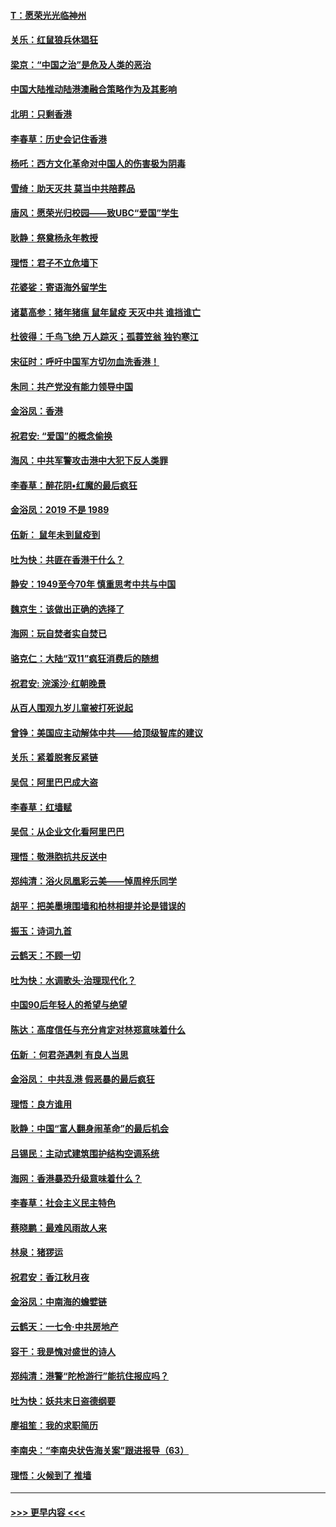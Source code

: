 #### [T：愿荣光光临神州](../pages/nsc993/n11668421.md?t=11201722) 
#### [关乐：红鼠狼兵休猖狂](../pages/nsc993/n11668378.md?t=11201722) 
#### [梁京：“中国之治”是危及人类的恶治](../pages/nsc993/n11668328.md?t=11201722) 
#### [中国大陆推动陆港澳融合策略作为及其影响](../pages/nsc993/n11668157.md?t=11201722) 
#### [北明：只剩香港](../pages/nsc993/n11668002.md?t=11201722) 
#### [李春草：历史会记住香港](../pages/nsc993/n11667927.md?t=11201722) 
#### [杨吒：西方文化革命对中国人的伤害极为阴毒](../pages/nsc993/n11664521.md?t=11201722) 
#### [雪绮：助天灭共 莫当中共陪葬品](../pages/nsc993/n11662650.md?t=11201722) 
#### [唐风：愿荣光归校园——致UBC“爱国”学生](../pages/nsc993/n11662194.md?t=11201722) 
#### [耿静：祭奠杨永年教授](../pages/nsc993/n11662514.md?t=11201722) 
#### [理悟：君子不立危墙下](../pages/nsc993/n11662172.md?t=11201722) 
#### [花婆娑：寄语海外留学生](../pages/nsc993/n11662121.md?t=11201722) 
#### [诸葛高参：猪年猪瘟 鼠年鼠疫 天灭中共 谁挡谁亡](../pages/nsc993/n11661980.md?t=11201722) 
#### [杜彼得：千鸟飞绝 万人踪灭；孤蓑笠翁 独钓寒江](../pages/nsc993/n11661170.md?t=11201722) 
#### [宋征时：呼吁中国军方切勿血洗香港！](../pages/nsc993/n11415318.md?t=11201722) 
#### [朱同：共产党没有能力领导中国](../pages/nsc993/n11660421.md?t=11201722) 
#### [金浴凤：香港](../pages/nsc993/n11660419.md?t=11201722) 
#### [祝君安: “爱国”的概念偷换](../pages/nsc993/n11659706.md?t=11201722) 
#### [海风：中共军警攻击港中大犯下反人类罪](../pages/nsc993/n11659632.md?t=11201722) 
#### [李春草：醉花阴•红魔的最后疯狂](../pages/nsc993/n11659287.md?t=11201722) 
#### [金浴凤：2019 不是 1989](../pages/nsc993/n11657663.md?t=11201722) 
#### [伍新： 鼠年未到鼠疫到](../pages/nsc993/n11655098.md?t=11201722) 
#### [吐为快：共匪在香港干什么？](../pages/nsc993/n11654891.md?t=11201722) 
#### [静安：1949至今70年 慎重思考中共与中国](../pages/nsc993/n11651244.md?t=11201722) 
#### [魏京生：该做出正确的选择了](../pages/nsc993/n11653084.md?t=11201722) 
#### [海网：玩自焚者实自焚已](../pages/nsc993/n11652423.md?t=11201722) 
#### [骆克仁：大陆“双11”疯狂消费后的随想](../pages/nsc993/n11652305.md?t=11201722) 
#### [祝君安: 浣溪沙·红朝晚景](../pages/nsc993/n11652258.md?t=11201722) 
#### [从百人围观九岁儿童被打死说起](../pages/nsc993/n11651030.md?t=11201722) 
#### [曾铮：美国应主动解体中共——给顶级智库的建议](../pages/nsc993/n11649888.md?t=11201722) 
#### [关乐：紧着脱套反紧链](../pages/nsc993/n11649069.md?t=11201722) 
#### [吴侃：阿里巴巴成大盗](../pages/nsc993/n11645523.md?t=11201722) 
#### [李春草：红墙赋](../pages/nsc993/n11646389.md?t=11201722) 
#### [吴侃：从企业文化看阿里巴巴](../pages/nsc993/n11645476.md?t=11201722) 
#### [理悟：敬港胞抗共反送中](../pages/nsc993/n11645466.md?t=11201722) 
#### [郑纯清：浴火凤凰彩云美——悼周梓乐同学](../pages/nsc993/n11645155.md?t=11201722) 
#### [胡平：把美墨境围墙和柏林相提并论是错误的](../pages/nsc993/n11645134.md?t=11201722) 
#### [振玉：诗词九首](../pages/nsc993/n11644081.md?t=11201722) 
#### [云鹤天：不顾一切](../pages/nsc993/n11643508.md?t=11201722) 
#### [吐为快：水调歌头·治理现代化？](../pages/nsc993/n11643485.md?t=11201722) 
#### [中国90后年轻人的希望与绝望](../pages/nsc993/n11642317.md?t=11201722) 
#### [陈达：高度信任与充分肯定对林郑意味着什么](../pages/nsc993/n11641441.md?t=11201722) 
#### [伍新 ：何君尧遇刺 有良人当思](../pages/nsc993/n11641503.md?t=11201722) 
#### [金浴凤： 中共乱港  假恶暴的最后疯狂](../pages/nsc993/n11641495.md?t=11201722) 
#### [理悟：良方谁用](../pages/nsc993/n11641463.md?t=11201722) 
#### [耿静：中国“富人翻身闹革命”的最后机会](../pages/nsc993/n11640655.md?t=11201722) 
#### [吕锡民：主动式建筑围护结构空调系统](../pages/nsc993/n11640168.md?t=11201722) 
#### [海网：香港暴恐升级意味着什么？](../pages/nsc993/n11635904.md?t=11201722) 
#### [李春草：社会主义民主特色](../pages/nsc993/n11634657.md?t=11201722) 
#### [蔡晓鹏：最难风雨故人来](../pages/nsc993/n11633145.md?t=11201722) 
#### [林泉：猪猡运](../pages/nsc993/n11631469.md?t=11201722) 
#### [祝君安：香江秋月夜](../pages/nsc993/n11631440.md?t=11201722) 
#### [金浴凤：中南海的蟾嬖链](../pages/nsc993/n11631290.md?t=11201722) 
#### [云鹤天：一七令·中共房地产](../pages/nsc993/n11630084.md?t=11201722) 
#### [容干：我是愧对盛世的诗人](../pages/nsc993/n11630059.md?t=11201722) 
#### [郑纯清：港警“陀枪游行”能抗住报应吗？](../pages/nsc993/n11629999.md?t=11201722) 
#### [吐为快：妖共末日盗德纲要](../pages/nsc993/n11628610.md?t=11201722) 
#### [廖祖笙：我的求职简历](../pages/nsc993/n11628492.md?t=11201722) 
#### [李南央：“李南央状告海关案”跟进报导（63）](../pages/nsc993/n11627039.md?t=11201722) 
#### [理悟：火候到了 推墙](../pages/nsc993/n11626917.md?t=11201722) 

----
#### [ >>> 更早内容 <<< ](../indexes/nsc993-earlier.md)
